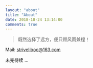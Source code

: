 ```yaml
---
layout: "about"
title: "About"
date: 2018-10-24 13:14:00
comments: true
---
```



>既然选择了远方，便只顾风雨兼程！

Mail: striveliboo@163.com

未完待续 ...